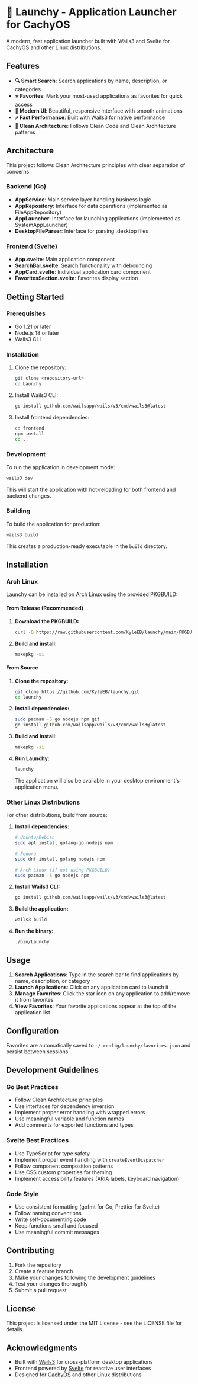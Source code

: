 # 🚀 Launchy - Application Launcher for CachyOS

A modern, fast application launcher built with Wails3 and Svelte for CachyOS and other Linux distributions.

## Features

- **🔍 Smart Search**: Search applications by name, description, or categories
- **⭐ Favorites**: Mark your most-used applications as favorites for quick access
- **🎨 Modern UI**: Beautiful, responsive interface with smooth animations
- **⚡ Fast Performance**: Built with Wails3 for native performance
- **🔧 Clean Architecture**: Follows Clean Code and Clean Architecture patterns

## Architecture

This project follows Clean Architecture principles with clear separation of concerns:

### Backend (Go)
- **AppService**: Main service layer handling business logic
- **AppRepository**: Interface for data operations (implemented as FileAppRepository)
- **AppLauncher**: Interface for launching applications (implemented as SystemAppLauncher)
- **DesktopFileParser**: Interface for parsing .desktop files

### Frontend (Svelte)
- **App.svelte**: Main application component
- **SearchBar.svelte**: Search functionality with debouncing
- **AppCard.svelte**: Individual application card component
- **FavoritesSection.svelte**: Favorites display section

## Getting Started

### Prerequisites

- Go 1.21 or later
- Node.js 18 or later
- Wails3 CLI

### Installation

1. Clone the repository:
   ```bash
   git clone <repository-url>
   cd Launchy
   ```

2. Install Wails3 CLI:
   ```bash
   go install github.com/wailsapp/wails/v3/cmd/wails3@latest
   ```

3. Install frontend dependencies:
   ```bash
   cd frontend
   npm install
   cd ..
   ```

### Development

To run the application in development mode:

```bash
wails3 dev
```

This will start the application with hot-reloading for both frontend and backend changes.

### Building

To build the application for production:

```bash
wails3 build
```

This creates a production-ready executable in the `build` directory.

## Installation

### Arch Linux

Launchy can be installed on Arch Linux using the provided PKGBUILD:

#### From Release (Recommended)
1. **Download the PKGBUILD:**
   ```bash
   curl -O https://raw.githubusercontent.com/KyleEB/launchy/main/PKGBUILD
   ```

2. **Build and install:**
   ```bash
   makepkg -si
   ```

#### From Source
1. **Clone the repository:**
   ```bash
   git clone https://github.com/KyleEB/launchy.git
   cd launchy
   ```

2. **Install dependencies:**
   ```bash
   sudo pacman -S go nodejs npm git
   go install github.com/wailsapp/wails/v3/cmd/wails3@latest
   ```

3. **Build and install:**
   ```bash
   makepkg -si
   ```

4. **Run Launchy:**
   ```bash
   launchy
   ```

   The application will also be available in your desktop environment's application menu.

### Other Linux Distributions

For other distributions, build from source:

1. **Install dependencies:**
   ```bash
   # Ubuntu/Debian
   sudo apt install golang-go nodejs npm
   
   # Fedora
   sudo dnf install golang nodejs npm
   
   # Arch Linux (if not using PKGBUILD)
   sudo pacman -S go nodejs npm
   ```

2. **Install Wails3 CLI:**
   ```bash
   go install github.com/wailsapp/wails/v3/cmd/wails3@latest
   ```

3. **Build the application:**
   ```bash
   wails3 build
   ```

4. **Run the binary:**
   ```bash
   ./bin/Launchy
   ```

## Usage

1. **Search Applications**: Type in the search bar to find applications by name, description, or category
2. **Launch Applications**: Click on any application card to launch it
3. **Manage Favorites**: Click the star icon on any application to add/remove it from favorites
4. **View Favorites**: Your favorite applications appear at the top of the application list

## Configuration

Favorites are automatically saved to `~/.config/launchy/favorites.json` and persist between sessions.

## Development Guidelines

### Go Best Practices
- Follow Clean Architecture principles
- Use interfaces for dependency inversion
- Implement proper error handling with wrapped errors
- Use meaningful variable and function names
- Add comments for exported functions and types

### Svelte Best Practices
- Use TypeScript for type safety
- Implement proper event handling with `createEventDispatcher`
- Follow component composition patterns
- Use CSS custom properties for theming
- Implement accessibility features (ARIA labels, keyboard navigation)

### Code Style
- Use consistent formatting (gofmt for Go, Prettier for Svelte)
- Follow naming conventions
- Write self-documenting code
- Keep functions small and focused
- Use meaningful commit messages

## Contributing

1. Fork the repository
2. Create a feature branch
3. Make your changes following the development guidelines
4. Test your changes thoroughly
5. Submit a pull request

## License

This project is licensed under the MIT License - see the LICENSE file for details.

## Acknowledgments

- Built with [Wails3](https://wails.io/) for cross-platform desktop applications
- Frontend powered by [Svelte](https://svelte.dev/) for reactive user interfaces
- Designed for [CachyOS](https://cachyos.org/) and other Linux distributions
